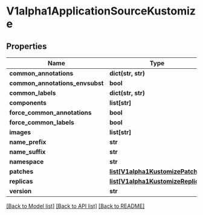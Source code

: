 # V1alpha1ApplicationSourceKustomize

## Properties
Name | Type | Description | Notes
------------ | ------------- | ------------- | -------------
**common_annotations** | **dict(str, str)** |  | [optional] 
**common_annotations_envsubst** | **bool** |  | [optional] 
**common_labels** | **dict(str, str)** |  | [optional] 
**components** | **list[str]** |  | [optional] 
**force_common_annotations** | **bool** |  | [optional] 
**force_common_labels** | **bool** |  | [optional] 
**images** | **list[str]** |  | [optional] 
**name_prefix** | **str** |  | [optional] 
**name_suffix** | **str** |  | [optional] 
**namespace** | **str** |  | [optional] 
**patches** | [**list[V1alpha1KustomizePatch]**](V1alpha1KustomizePatch.md) |  | [optional] 
**replicas** | [**list[V1alpha1KustomizeReplica]**](V1alpha1KustomizeReplica.md) |  | [optional] 
**version** | **str** |  | [optional] 

[[Back to Model list]](../README.md#documentation-for-models) [[Back to API list]](../README.md#documentation-for-api-endpoints) [[Back to README]](../README.md)

